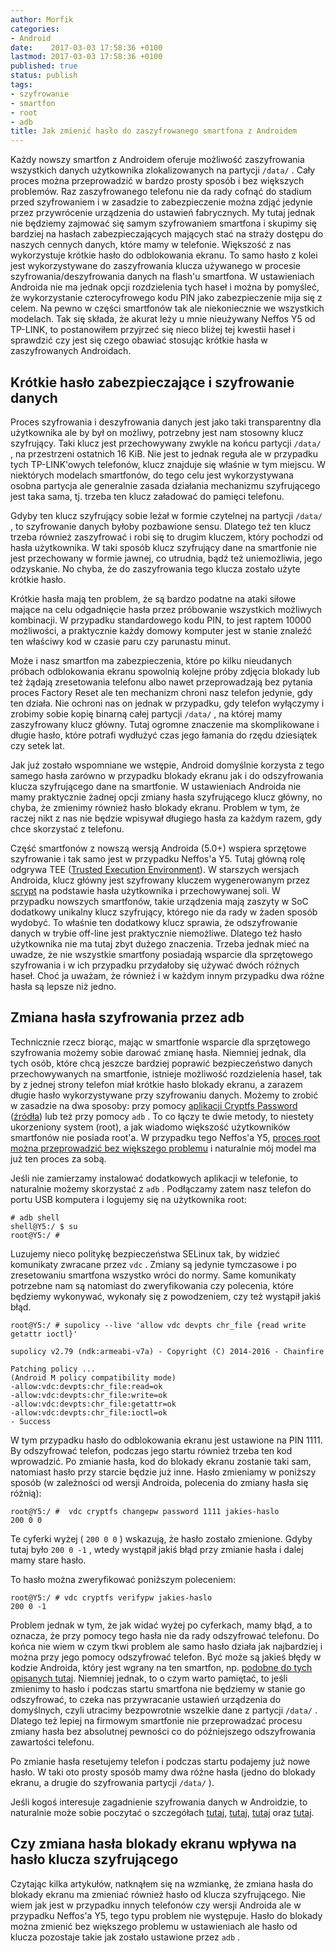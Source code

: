 ```yaml
---
author: Morfik
categories:
- Android
date:    2017-03-03 17:58:36 +0100
lastmod: 2017-03-03 17:58:36 +0100
published: true
status: publish
tags:
- szyfrowanie
- smartfon
- root
- adb
title: Jak zmienić hasło do zaszyfrowanego smartfona z Androidem
---
```


Każdy nowszy smartfon z Androidem oferuje możliwość zaszyfrowania wszystkich danych użytkownika
zlokalizowanych na partycji `/data/` . Cały proces można przeprowadzić w bardzo prosty sposób i bez
większych problemów. Raz zaszyfrowanego telefonu nie da rady cofnąć do stadium przed szyfrowaniem i
w zasadzie to zabezpieczenie można zdjąć jedynie przez przywrócenie urządzenia do ustawień
fabrycznych. My tutaj jednak nie będziemy zajmować się samym szyfrowaniem smartfona i skupimy się
bardziej na hasłach zabezpieczających mających stać na straży dostępu do naszych cennych danych,
które mamy w telefonie. Większość z nas wykorzystuje krótkie hasło do odblokowania ekranu. To samo
hasło z kolei jest wykorzystywane do zaszyfrowania klucza używanego w procesie
szyfrowania/deszyfrowania danych na flash'u smartfona. W ustawieniach Androida nie ma jednak opcji
rozdzielenia tych haseł i można by pomyśleć, że wykorzystanie czterocyfrowego kodu PIN jako
zabezpieczenie mija się z celem. Na pewno w części smartfonów tak ale niekoniecznie we wszystkich
modelach. Tak się składa, że akurat leży u mnie nieużywany Neffos Y5 od TP-LINK, to postanowiłem
przyjrzeć się nieco bliżej tej kwestii haseł i sprawdzić czy jest się czego obawiać stosując krótkie
hasła w zaszyfrowanych Androidach.

<!--more-->
## Krótkie hasło zabezpieczające i szyfrowanie danych

Proces szyfrowania i deszyfrowania danych jest jako taki transparentny dla użytkownika ale by był on
możliwy, potrzebny jest nam stosowny klucz szyfrujący. Taki klucz jest przechowywany zwykle na końcu
partycji `/data/` , na przestrzeni ostatnich 16 KiB. Nie jest to jednak reguła ale w przypadku tych
TP-LINK'owych telefonów, klucz znajduje się właśnie w tym miejscu. W niektórych modelach smartfonów,
do tego celu jest wykorzystywana osobna partycja ale generalnie zasada działania mechanizmu
szyfrującego jest taka sama, tj. trzeba ten klucz załadować do pamięci telefonu.

Gdyby ten klucz szyfrujący sobie leżał w formie czytelnej na partycji `/data/` , to szyfrowanie
danych byłoby pozbawione sensu. Dlatego też ten klucz trzeba również zaszyfrować i robi się to
drugim kluczem, który pochodzi od hasła użytkownika. W taki sposób klucz szyfrujący dane na
smartfonie nie jest przechowany w formie jawnej, co utrudnia, bądź też uniemożliwia, jego
odzyskanie. No chyba, że do zaszyfrowania tego klucza zostało użyte krótkie hasło.

Krótkie hasła mają ten problem, że są bardzo podatne na ataki siłowe mające na celu odgadnięcie
hasła przez próbowanie wszystkich możliwych kombinacji. W przypadku standardowego kodu PIN, to jest
raptem 10000 możliwości, a praktycznie każdy domowy komputer jest w stanie znaleźć ten właściwy kod
w czasie paru czy parunastu minut.

Może i nasz smartfon ma zabezpieczenia, które po kilku nieudanych próbach odblokowania ekranu
spowolnią kolejne próby zdjęcia blokady lub też żądają zresetowania telefonu albo nawet
przeprowadzają bez pytania proces Factory Reset ale ten mechanizm chroni nasz telefon jedynie, gdy
ten działa. Nie ochroni nas on jednak w przypadku, gdy telefon wyłączymy i zrobimy sobie kopię
binarną całej partycji `/data/` , na której mamy zaszyfrowany klucz główny. Tutaj ogromne znaczenie
ma skomplikowane i długie hasło, które potrafi wydłużyć czas jego łamania do rzędu dziesiątek czy
setek lat.

Jak już zostało wspomniane we wstępie, Android domyślnie korzysta z tego samego hasła zarówno w
przypadku blokady ekranu jak i do odszyfrowania klucza szyfrującego dane na smartfonie. W
ustawieniach Androida nie mamy praktycznie żadnej opcji zmiany hasła szyfrującego klucz główny, no
chyba, że zmienimy również hasło blokady ekranu. Problem w tym, że raczej nikt z nas nie będzie
wpisywał długiego hasła za każdym razem, gdy chce skorzystać z telefonu.

Część smartfonów z nowszą wersją Androida (5.0+) wspiera sprzętowe szyfrowanie i tak samo jest w
przypadku Neffos'a Y5. Tutaj główną rolę odgrywa TEE ([Trusted Execution Environment][1]). W
starszych wersjach Androida, klucz główny jest szyfrowany kluczem wygenerowanym przez [scrypt][2]
na podstawie hasła użytkownika i przechowywanej soli. W przypadku nowszych smartfonów, takie
urządzenia mają zaszyty w SoC dodatkowy unikalny klucz szyfrujący, którego nie da rady w żaden
sposób wydobyć. To właśnie ten dodatkowy klucz sprawia, że odszyfrowanie danych w trybie off-line
jest praktycznie niemożliwe. Dlatego też hasło użytkownika nie ma tutaj zbyt dużego znaczenia.
Trzeba jednak mieć na uwadze, że nie wszystkie smartfony posiadają wsparcie dla sprzętowego
szyfrowania i w ich przypadku przydałoby się używać dwóch różnych haseł. Choć ja uważam, że również
i w każdym innym przypadku dwa różne hasła są lepsze niż jedno.

## Zmiana hasła szyfrowania przez adb

Technicznie rzecz biorąc, mając w smartfonie wsparcie dla sprzętowego szyfrowania możemy sobie
darować zmianę hasła. Niemniej jednak, dla tych osób, które chcą jeszcze bardziej poprawić
bezpieczeństwo danych przechowywanych na smartfonie, istnieje możliwość rozdzielenia haseł, tak by
z jednej strony telefon miał krótkie hasło blokady ekranu, a zarazem długie hasło wykorzystywane
przy szyfrowaniu danych. Możemy to zrobić w zasadzie na dwa sposoby: przy pomocy [aplikacji Cryptfs
Password][3] ([źródła][4]) lub też przy pomocy `adb` . To co łączy te dwie metody, to niestety
ukorzeniony system (root), a jak wiadomo większość użytkowników smartfonów nie posiada root'a. W
przypadku tego Neffos'a Y5, [proces root można przeprowadzić bez większego problemu][5] i
naturalnie mój model ma już ten proces za sobą.

Jeśli nie zamierzamy instalować dodatkowych aplikacji w telefonie, to naturalnie możemy skorzystać z
`adb` . Podłączamy zatem nasz telefon do portu USB komputera i logujemy się na użytkownika root:

    # adb shell
    shell@Y5:/ $ su
    root@Y5:/ #

Luzujemy nieco politykę bezpieczeństwa SELinux tak, by widzieć komunikaty zwracane przez `vdc` .
Zmiany są jedynie tymczasowe i po zresetowaniu smartfona wszystko wróci do normy. Same komunikaty
potrzebne nam są natomiast do zweryfikowania czy polecenia, które będziemy wykonywać, wykonały się z
powodzeniem, czy też wystąpił jakiś błąd.

    root@Y5:/ # supolicy --live 'allow vdc devpts chr_file {read write getattr ioctl}'

    supolicy v2.79 (ndk:armeabi-v7a) - Copyright (C) 2014-2016 - Chainfire

    Patching policy ...
    (Android M policy compatibility mode)
    -allow:vdc:devpts:chr_file:read=ok
    -allow:vdc:devpts:chr_file:write=ok
    -allow:vdc:devpts:chr_file:getattr=ok
    -allow:vdc:devpts:chr_file:ioctl=ok
    - Success

W tym przypadku hasło do odblokowania ekranu jest ustawione na PIN 1111. By odszyfrować telefon,
podczas jego startu również trzeba ten kod wprowadzić. Po zmianie hasła, kod do blokady ekranu
zostanie taki sam, natomiast hasło przy starcie będzie już inne. Hasło zmieniamy w poniższy sposób
(w zależności od wersji Androida, polecenia do zmiany hasła się różnią):

    root@Y5:/ #  vdc cryptfs changepw password 1111 jakies-haslo
    200 0 0

Te cyferki wyżej ( `200 0 0` ) wskazują, że hasło zostało zmienione. Gdyby tutaj było `200 0 -1` ,
wtedy wystąpił jakiś błąd przy zmianie hasła i dalej mamy stare hasło.

To hasło można zweryfikować poniższym poleceniem:

    root@Y5:/ # vdc cryptfs verifypw jakies-haslo
    200 0 -1

Problem jednak w tym, że jak widać wyżej po cyferkach, mamy błąd, a to oznacza, że przy pomocy tego
hasła nie da rady odszyfrować telefonu. Do końca nie wiem w czym tkwi problem ale samo hasło działa
jak najbardziej i można przy jego pomocy odszyfrować telefon. Być może są jakieś błędy w kodzie
Androida, który jest wgrany na ten smartfon, np. [podobne do tych opisanych tutaj][6]. Niemniej
jednak, to o czym warto pamiętać, to jeśli zmienimy to hasło i podczas startu smartfona nie
będziemy w stanie go odszyfrować, to czeka nas przywracanie ustawień urządzenia do domyślnych,
czyli utracimy bezpowrotnie wszelkie dane z partycji `/data/` . Dlatego też lepiej na firmowym
smartfonie nie przeprowadzać procesu zmiany hasła bez absolutnej pewności co do późniejszego
odszyfrowania zawartości telefonu.

Po zmianie hasła resetujemy telefon i podczas startu podajemy już nowe hasło. W taki oto prosty
sposób mamy dwa różne hasła (jedno do blokady ekranu, a drugie do szyfrowania partycji `/data/` ).

Jeśli kogoś interesuje zagadnienie szyfrowania danych w Androidzie, to naturalnie może sobie
poczytać o szczegółach [tutaj][7], [tutaj][8], [tutaj][9] oraz [tutaj][10].

## Czy zmiana hasła blokady ekranu wpływa na hasło klucza szyfrującego

Czytając kilka artykułów, natknąłem się na wzmiankę, że zmiana hasła do blokady ekranu ma zmieniać
również hasło od klucza szyfrującego. Nie wiem jak jest w przypadku innych telefonów czy wersji
Androida ale w przypadku Neffos'a Y5, tego typu problem nie występuje. Hasło do blokady można
zmienić bez większego problemu w ustawieniach ale hasło od klucza pozostaje takie jak zostało
ustawione przez `adb` .


[1]: https://source.android.com/security/trusty/
[2]: https://en.wikipedia.org/wiki/Scrypt
[3]: https://play.google.com/store/apps/details?id=org.nick.cryptfs.passwdmanager
[4]: https://github.com/nelenkov/cryptfs-password-manager
[5]: /post/android-root-smartfona-neffos-y5-od-tp-link/
[6]: https://github.com/nelenkov/cryptfs-password-manager/issues/14
[7]: https://source.android.com/security/encryption/full-disk
[8]: https://source.android.com/security/trusty/
[9]: https://nelenkov.blogspot.com/2014/10/revisiting-android-disk-encryption.html
[10]: https://nelenkov.blogspot.com/2012/08/changing-androids-disk-encryption.html
